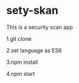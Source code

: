 # sety-skan
This is a security scan app

1.git clone


2.set language as ES6


3.npm install


4.npm start
